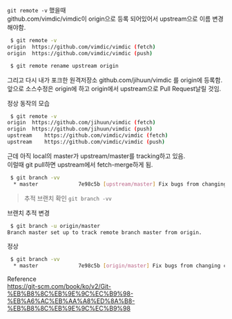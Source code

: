 

``git remote -v`` 했을때  
github.com/vimdic/vimdic이 origin으로 등록 되어있어서 upstream으로 이름 변경해야함.  

```sh
 $ git remote -v
origin	https://github.com/vimdic/vimdic (fetch)
origin	https://github.com/vimdic/vimdic (push)
```

```sh
 $ git remote rename upstream origin
```

그리고 다시 내가 포크한 원격저장소 github.com/jihuun/vimdic 를 origin에 등록함.  
앞으로 소스수정은 origin에 하고 origin에서 upstream으로 Pull Request날릴 것임.  


정상 동작의 모습  
```sh
 $ git remote -v
origin	https://github.com/jihuun/vimdic (fetch)
origin	https://github.com/jihuun/vimdic (push)
upstream	https://github.com/vimdic/vimdic (fetch)
upstream	https://github.com/vimdic/vimdic (push)
```


근데 아직 local의 master가 upstream/master를 tracking하고 있음.  
이럴때 git pull하면 upstream에서 fetch-merge하게 됨.  
```sh
 $ git branch -vv
  * master             7e98c5b [upstream/master] Fix bugs from changing command name
```
> 추적 브랜치 확인 ``git branch -vv``  

브랜치 추적 변경  
```sh
 $ git branch -u origin/master 
Branch master set up to track remote branch master from origin.
```

정상  
```sh
 $ git branch -vv
  * master             7e98c5b [origin/master] Fix bugs from changing command name
```




Reference  
https://git-scm.com/book/ko/v2/Git-%EB%B8%8C%EB%9E%9C%EC%B9%98-%EB%A6%AC%EB%AA%A8%ED%8A%B8-%EB%B8%8C%EB%9E%9C%EC%B9%98

